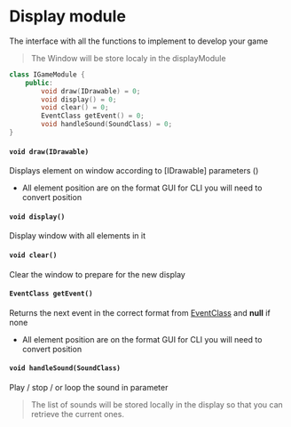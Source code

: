 # Display module
The interface with all the functions to implement to develop your game

> The Window will be store localy in the displayModule

```Cpp
class IGameModule {
    public:
        void draw(IDrawable) = 0;
        void display() = 0;
        void clear() = 0;
        EventClass getEvent() = 0;
        void handleSound(SoundClass) = 0;
}
```
#### `void draw(IDrawable)`
Displays element on window according to [IDrawable] parameters (<Data structures.md>)
- All element position are on the format GUI for CLI you will need to convert position
#### `void display()`
Display window with all elements in it
#### `void clear()`
Clear the window to prepare for the new display
#### `EventClass getEvent()`
Returns the next event in the correct format from [EventClass](<Data structures.md>) and **null** if none
- All element position are on the format GUI for CLI you will need to convert position
#### `void handleSound(SoundClass)`
Play / stop / or loop the sound in parameter
> The list of sounds will be stored locally in the display so that you can retrieve the current ones.